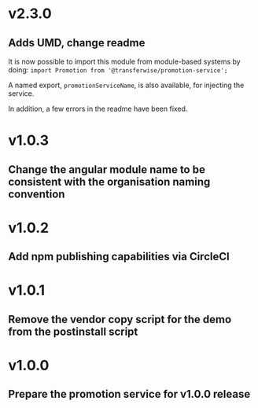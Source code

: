 # v2.3.0
## Adds UMD, change readme

It is now possible to import this module from module-based systems by doing:
`import Promotion from '@transferwise/promotion-service';`

A named export, `promotionServiceName`, is also available, for injecting the service.

In addition, a few errors in the readme have been fixed.

# v1.0.3
## Change the angular module name to be consistent with the organisation naming convention

# v1.0.2
## Add npm publishing capabilities via CircleCI

# v1.0.1
## Remove the vendor copy script for the demo from the postinstall script

# v1.0.0
## Prepare the promotion service for v1.0.0 release
